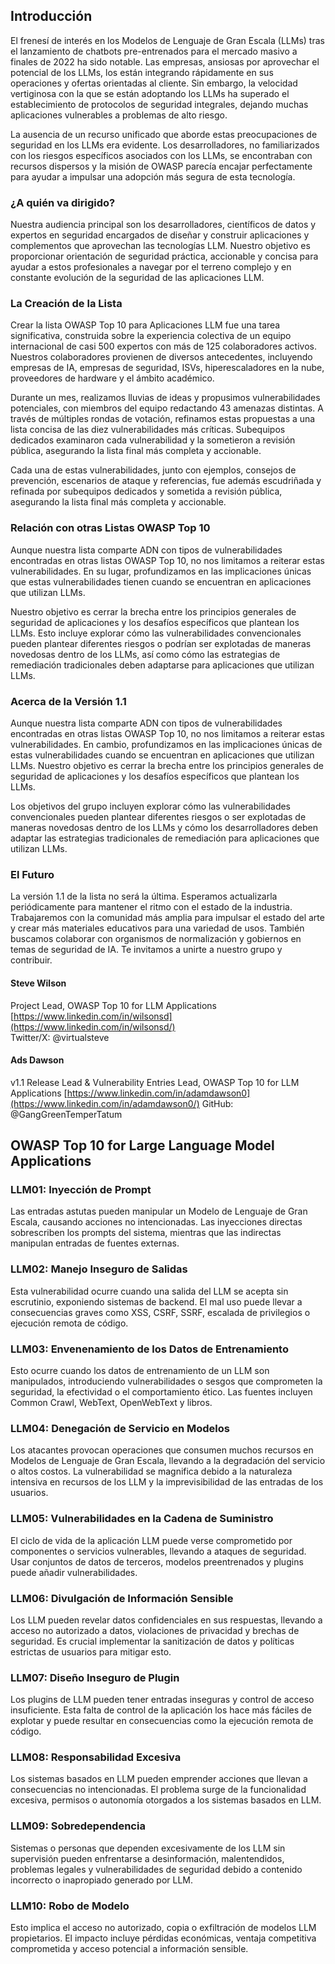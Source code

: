 ## Introducción

El frenesí de interés en los Modelos de Lenguaje de Gran Escala (LLMs) tras el lanzamiento de chatbots pre-entrenados para el mercado masivo a finales de 2022 ha sido notable. Las empresas, ansiosas por aprovechar el potencial de los LLMs, los están integrando rápidamente en sus operaciones y ofertas orientadas al cliente. Sin embargo, la velocidad vertiginosa con la que se están adoptando los LLMs ha superado el establecimiento de protocolos de seguridad integrales, dejando muchas aplicaciones vulnerables a problemas de alto riesgo.

La ausencia de un recurso unificado que aborde estas preocupaciones de seguridad en los LLMs era evidente. Los desarrolladores, no familiarizados con los riesgos específicos asociados con los LLMs, se encontraban con recursos dispersos y la misión de OWASP parecía encajar perfectamente para ayudar a impulsar una adopción más segura de esta tecnología.

### ¿A quién va dirigido?
Nuestra audiencia principal son los desarrolladores, científicos de datos y expertos en seguridad encargados de diseñar y construir aplicaciones y complementos que aprovechan las tecnologías LLM. Nuestro objetivo es proporcionar orientación de seguridad práctica, accionable y concisa para ayudar a estos profesionales a navegar por el terreno complejo y en constante evolución de la seguridad de las aplicaciones LLM.

### La Creación de la Lista
Crear la lista OWASP Top 10 para Aplicaciones LLM fue una tarea significativa, construida sobre la experiencia colectiva de un equipo internacional de casi 500 expertos con más de 125 colaboradores activos. Nuestros colaboradores provienen de diversos antecedentes, incluyendo empresas de IA, empresas de seguridad, ISVs, hiperescaladores en la nube, proveedores de hardware y el ámbito académico.

Durante un mes, realizamos lluvias de ideas y propusimos vulnerabilidades potenciales, con miembros del equipo redactando 43 amenazas distintas. A través de múltiples rondas de votación, refinamos estas propuestas a una lista concisa de las diez vulnerabilidades más críticas. Subequipos dedicados examinaron cada vulnerabilidad y la sometieron a revisión pública, asegurando la lista final más completa y accionable.

Cada una de estas vulnerabilidades, junto con ejemplos, consejos de prevención, escenarios de ataque y referencias, fue además escudriñada y refinada por subequipos dedicados y sometida a revisión pública, asegurando la lista final más completa y accionable.

### Relación con otras Listas OWASP Top 10
Aunque nuestra lista comparte ADN con tipos de vulnerabilidades encontradas en otras listas OWASP Top 10, no nos limitamos a reiterar estas vulnerabilidades. En su lugar, profundizamos en las implicaciones únicas que estas vulnerabilidades tienen cuando se encuentran en aplicaciones que utilizan LLMs.

Nuestro objetivo es cerrar la brecha entre los principios generales de seguridad de aplicaciones y los desafíos específicos que plantean los LLMs. Esto incluye explorar cómo las vulnerabilidades convencionales pueden plantear diferentes riesgos o podrían ser explotadas de maneras novedosas dentro de los LLMs, así como cómo las estrategias de remediación tradicionales deben adaptarse para aplicaciones que utilizan LLMs.

### Acerca de la Versión 1.1
Aunque nuestra lista comparte ADN con tipos de vulnerabilidades encontradas en otras listas OWASP Top 10, no nos limitamos a reiterar estas vulnerabilidades. En cambio, profundizamos en las implicaciones únicas de estas vulnerabilidades cuando se encuentran en aplicaciones que utilizan LLMs. Nuestro objetivo es cerrar la brecha entre los principios generales de seguridad de aplicaciones y los desafíos específicos que plantean los LLMs.

Los objetivos del grupo incluyen explorar cómo las vulnerabilidades convencionales pueden plantear diferentes riesgos o ser explotadas de maneras novedosas dentro de los LLMs y cómo los desarrolladores deben adaptar las estrategias tradicionales de remediación para aplicaciones que utilizan LLMs.

### El Futuro
La versión 1.1 de la lista no será la última. Esperamos actualizarla periódicamente para mantener el ritmo con el estado de la industria. Trabajaremos con la comunidad más amplia para impulsar el estado del arte y crear más materiales educativos para una variedad de usos. También buscamos colaborar con organismos de normalización y gobiernos en temas de seguridad de IA. Te invitamos a unirte a nuestro grupo y contribuir.

#### Steve Wilson
Project Lead, OWASP Top 10 for LLM Applications
[https://www.linkedin.com/in/wilsonsd](https://www.linkedin.com/in/wilsonsd/)    
Twitter/X: @virtualsteve

#### Ads Dawson
v1.1 Release Lead & Vulnerability Entries Lead, OWASP Top 10 for LLM Applications
[https://www.linkedin.com/in/adamdawson0](https://www.linkedin.com/in/adamdawson0/) 
GitHub: @GangGreenTemperTatum

## OWASP Top 10 for Large Language Model Applications

### LLM01: Inyección de Prompt
Las entradas astutas pueden manipular un Modelo de Lenguaje de Gran Escala, causando acciones no intencionadas. Las inyecciones directas sobrescriben los prompts del sistema, mientras que las indirectas manipulan entradas de fuentes externas.

### LLM02: Manejo Inseguro de Salidas
Esta vulnerabilidad ocurre cuando una salida del LLM se acepta sin escrutinio, exponiendo sistemas de backend. El mal uso puede llevar a consecuencias graves como XSS, CSRF, SSRF, escalada de privilegios o ejecución remota de código.

### LLM03: Envenenamiento de los Datos de Entrenamiento
Esto ocurre cuando los datos de entrenamiento de un LLM son manipulados, introduciendo vulnerabilidades o sesgos que comprometen la seguridad, la efectividad o el comportamiento ético. Las fuentes incluyen Common Crawl, WebText, OpenWebText y libros.

### LLM04: Denegación de Servicio en Modelos
Los atacantes provocan operaciones que consumen muchos recursos en Modelos de Lenguaje de Gran Escala, llevando a la degradación del servicio o altos costos. La vulnerabilidad se magnifica debido a la naturaleza intensiva en recursos de los LLM y la imprevisibilidad de las entradas de los usuarios.

### LLM05: Vulnerabilidades en la Cadena de Suministro
El ciclo de vida de la aplicación LLM puede verse comprometido por componentes o servicios vulnerables, llevando a ataques de seguridad. Usar conjuntos de datos de terceros, modelos preentrenados y plugins puede añadir vulnerabilidades.

### LLM06: Divulgación de Información Sensible
Los LLM pueden revelar datos confidenciales en sus respuestas, llevando a acceso no autorizado a datos, violaciones de privacidad y brechas de seguridad. Es crucial implementar la sanitización de datos y políticas estrictas de usuarios para mitigar esto.

### LLM07: Diseño Inseguro de Plugin
Los plugins de LLM pueden tener entradas inseguras y control de acceso insuficiente. Esta falta de control de la aplicación los hace más fáciles de explotar y puede resultar en consecuencias como la ejecución remota de código.

### LLM08: Responsabilidad Excesiva
Los sistemas basados en LLM pueden emprender acciones que llevan a consecuencias no intencionadas. El problema surge de la funcionalidad excesiva, permisos o autonomía otorgados a los sistemas basados en LLM.

### LLM09: Sobredependencia
Sistemas o personas que dependen excesivamente de los LLM sin supervisión pueden enfrentarse a desinformación, malentendidos, problemas legales y vulnerabilidades de seguridad debido a contenido incorrecto o inapropiado generado por LLM.

### LLM10: Robo de Modelo
Esto implica el acceso no autorizado, copia o exfiltración de modelos LLM propietarios. El impacto incluye pérdidas económicas, ventaja competitiva comprometida y acceso potencial a información sensible.
